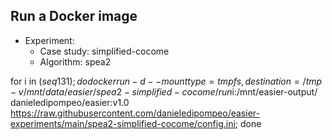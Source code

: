 
## Run a Docker image

 - Experiment: 
   - Case study: simplified-cocome
   - Algorithm: spea2

for i in $(seq 1 31); do docker run -d --mount type=tmpfs,destination=/tmp -v /mnt/data/easier/spea2-simplified-cocome/run$i:/mnt/easier-output/ danieledipompeo/easier:v1.0 https://raw.githubusercontent.com/danieledipompeo/easier-experiments/main/spea2-simplified-cocome/config.ini; done

